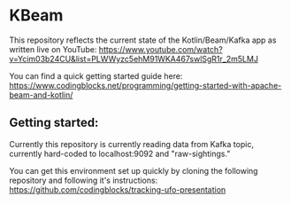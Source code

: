 # KBeam

This repository reflects the current state of the Kotlin/Beam/Kafka app as written live on YouTube:
https://www.youtube.com/watch?v=Ycim03b24CU&list=PLWWyzc5ehM91WKA467swlSgR1r_2m5LMJ

You can find a quick getting started guide here:
https://www.codingblocks.net/programming/getting-started-with-apache-beam-and-kotlin/

## Getting started:

Currently this repository is currently reading data from Kafka topic, currently hard-coded to localhost:9092 and "raw-sightings."

You can get this environment set up quickly by cloning the following repository and following it's instructions:
https://github.com/codingblocks/tracking-ufo-presentation